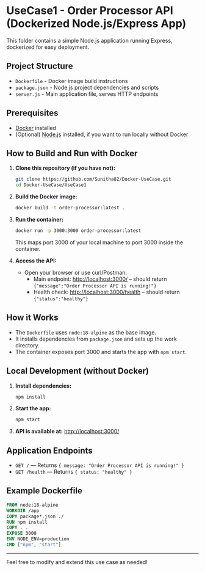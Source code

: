 # UseCase1 - Order Processor API (Dockerized Node.js/Express App)

This folder contains a simple Node.js application running Express, dockerized for easy deployment.

## Project Structure

- `Dockerfile` - Docker image build instructions
- `package.json` - Node.js project dependencies and scripts
- `server.js` - Main application file, serves HTTP endpoints

## Prerequisites

- [Docker](https://www.docker.com/get-started) installed
- (Optional) [Node.js](https://nodejs.org/) installed, if you want to run locally without Docker

## How to Build and Run with Docker

1. **Clone this repository (if you have not):**
   ```sh
   git clone https://github.com/Sunitha82/Docker-UseCase.git
   cd Docker-UseCase/UseCase1
   ```

2. **Build the Docker image:**
   ```sh
   docker build -t order-processor:latest .
   ```

3. **Run the container:**
   ```sh
   docker run -p 3000:3000 order-processor:latest
   ```
   This maps port 3000 of your local machine to port 3000 inside the container.

4. **Access the API:**
   - Open your browser or use curl/Postman:
     - Main endpoint: [http://localhost:3000/](http://localhost:3000/) – should return `{"message":"Order Processor API is running!"}`
     - Health check: [http://localhost:3000/health](http://localhost:3000/health) – should return `{"status":"healthy"}`

## How it Works

- The `Dockerfile` uses `node:18-alpine` as the base image.
- It installs dependencies from `package.json` and sets up the work directory.
- The container exposes port 3000 and starts the app with `npm start`.

## Local Development (without Docker)

1. **Install dependencies:**
   ```sh
   npm install
   ```

2. **Start the app:**
   ```sh
   npm start
   ```

3. **API is available at:** [http://localhost:3000/](http://localhost:3000/)

## Application Endpoints

- `GET /` — Returns `{ message: "Order Processor API is running!" }`
- `GET /health` — Returns `{ status: "healthy" }`

## Example Dockerfile

```dockerfile
FROM node:18-alpine
WORKDIR /app
COPY package*.json ./
RUN npm install
COPY . .
EXPOSE 3000
ENV NODE_ENV=production
CMD ["npm", "start"]
```

---

Feel free to modify and extend this use case as needed!